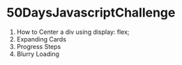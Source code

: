 # 50DaysJavascriptChallenge

1) How to Center a div using display: flex;
2) Expanding Cards
3) Progress Steps
4) Blurry Loading
